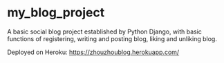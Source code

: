 # my_blog_project

A basic social blog project established by Python Django, with basic functions of registering, writing and posting blog, liking and unliking blog.

Deployed on Heroku:
https://zhouzhoublog.herokuapp.com/

